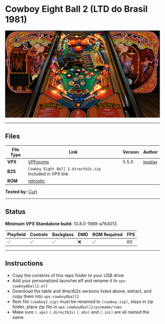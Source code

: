 # Cowboy Eight Ball 2 (LTD do Brasil 1981)

![Table Preview](../../images/vpx-cowboy8ball2-preview.jpg)

---

## Files
| File Type | Link | Version | Author | 
|-----------|--------|----------|--------------|
| **VPX** | [VPForums](https://www.vpforums.org/index.php?app=downloads&showfile=15013) | 5.5.0 | [jpsalas](https://www.vpforums.org/index.php?showuser=277) |
| **B2S** | `Cowboy Eight Ball 2.directb2s.zip` Included in VPX link |
| **ROM** | [retrostic](https://www.retrostic.com/roms/mame/cowboy-eight-ball-2-55542#google_vignette) | | |

**Tested by:** [Curt](https://github.com/Old-Cyrus)

---

## Status 
**Minimum VPX Standalone build:** 10.8.0-1989-a764013

| Playfield | Controls | Backglass | DMD | ROM Required | FPS | 
|-----------|----------|-----------|-----|--------------|-----|
| :white_check_mark: | :white_check_mark: | :white_check_mark: | :x: | :white_check_mark: | 60 |

---

## Instructions

- Copy the contents of this repo folder to your USB drive
- Add your personalized launcher.elf and rename it to `vpx-cowboy8ball2.elf`
- Download the table and directb2s versions listed above, extract, and copy them into `vpx-cowboy8ball2`
- Rom file `(cowboy2.zip)` must be renamed to `(cowboy.zip)`, stays in zip folder, place zip file in `vpx-cowboy8ball2/pinmame/roms`
- Make sure `(.vpx)` `(.directb2s)` `(.vbs)` and `(.ini)` are all named the same.
